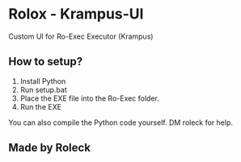 # Rolox - Krampus-UI

Custom UI for Ro-Exec Executor (Krampus)

## How to setup?
1. Install Python
2. Run setup.bat
3. Place the EXE file into the Ro-Exec folder.
4. Run the EXE

You can also compile the Python code yourself. DM roleck for help.

## Made by Roleck
